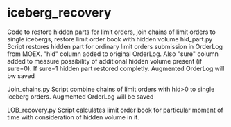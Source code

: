 # iceberg_recovery
Code to restore hidden parts for limit orders, join chains of limit orders to single icebergs, restore limit order book with hidden volume
hid_part.py
Script restores hidden part for ordinary limit orders submission in OrderLog from MOEX. "hid" column added to original OrderLog.
Also "sure" column added to measure possibility of additional hidden volume present (if sure=0). If sure=1 hidden part restored completly.
Augmented OrderLog will bw saved

Join_chains.py
Script combine chains of limit orders with hid>0 to single iceberg orders. Augmented OrderLog will be saved

LOB_recovery.py
Script calculates limit order book for particular moment of time with consideration of hidden volume in it.

